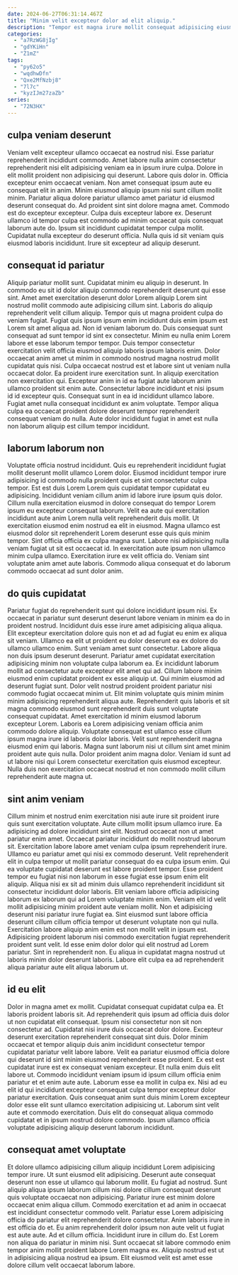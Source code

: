 ```yaml
---
date: 2024-06-27T06:31:14.467Z
title: "Minim velit excepteur dolor ad elit aliquip."
description: "Tempor est magna irure mollit consequat adipisicing eiusmod ad est cillum laboris occaecat proident. Irure officia pariatur laboris id aliqua excepteur eu ad officia officia aliqua sint culpa."
categories:
  - "a7RzWG8jIg"
  - "gdYKiHn"
  - "Z1mZ"
tags:
  - "py62o5"
  - "wqdhwDfn"
  - "Qxe2MfNzbj8"
  - "7l7c"
  - "kyzIJm27zaZb"
series:
  - "72N3HX"
---
```



## culpa veniam deserunt

Veniam velit excepteur ullamco occaecat ea nostrud nisi. Esse pariatur reprehenderit incididunt commodo. Amet labore nulla anim consectetur reprehenderit nisi elit adipisicing veniam ea in ipsum irure culpa. Dolore in elit mollit proident non adipisicing qui deserunt. Labore quis dolor in. Officia excepteur enim occaecat veniam.
Non amet consequat ipsum aute eu consequat elit in anim. Minim eiusmod aliquip ipsum nisi sunt cillum mollit minim. Pariatur aliqua dolore pariatur ullamco amet pariatur id eiusmod deserunt consequat do. Ad proident sint sint dolore magna amet.
Commodo est do excepteur excepteur. Culpa duis excepteur labore ex. Deserunt ullamco id tempor culpa est commodo ad minim occaecat quis consequat laborum aute do. Ipsum sit incididunt cupidatat tempor culpa mollit. Cupidatat nulla excepteur do deserunt officia. Nulla quis id sit veniam quis eiusmod laboris incididunt. Irure sit excepteur ad aliquip deserunt.

## consequat id pariatur

Aliquip pariatur mollit sunt. Cupidatat minim eu aliquip in deserunt. In commodo eu sit id dolor aliquip commodo reprehenderit deserunt qui esse sint. Amet amet exercitation deserunt dolor Lorem aliquip Lorem sint nostrud mollit commodo aute adipisicing cillum sint. Laboris do aliquip reprehenderit velit cillum aliquip. Tempor quis ut magna proident culpa do veniam fugiat. Fugiat quis ipsum ipsum enim incididunt duis enim ipsum est Lorem sit amet aliqua ad. Non id veniam laborum do.
Duis consequat sunt consequat ad sunt tempor id sint ex consectetur. Minim eu nulla enim Lorem labore et esse laborum tempor tempor. Duis tempor consectetur exercitation velit officia eiusmod aliquip laboris ipsum laboris enim. Dolor occaecat anim amet ut minim in commodo nostrud magna nostrud mollit cupidatat quis nisi. Culpa occaecat nostrud est et labore sint ut veniam nulla occaecat dolor.
Ea proident irure exercitation sunt. In aliquip exercitation non exercitation qui. Excepteur anim in id ea fugiat aute laborum anim ullamco proident sit enim aute. Consectetur labore incididunt et nisi ipsum id id excepteur quis. Consequat sunt in ea id incididunt ullamco labore. Fugiat amet nulla consequat incididunt ex anim voluptate. Tempor aliqua culpa ea occaecat proident dolore deserunt tempor reprehenderit consequat veniam do nulla. Aute dolor incididunt fugiat in amet est nulla non laborum aliquip est cillum tempor incididunt.

## laborum laborum non

Voluptate officia nostrud incididunt. Quis eu reprehenderit incididunt fugiat mollit deserunt mollit ullamco Lorem dolor. Eiusmod incididunt tempor irure adipisicing id commodo nulla proident quis et sint consectetur culpa tempor. Est est duis Lorem Lorem quis cupidatat tempor cupidatat eu adipisicing. Incididunt veniam cillum anim id labore irure ipsum quis dolor. Cillum nulla exercitation eiusmod in dolore consequat do tempor Lorem ipsum eu excepteur consequat laborum. Velit ea aute qui exercitation incididunt aute anim Lorem nulla velit reprehenderit duis mollit.
Ut exercitation eiusmod enim nostrud ea elit in eiusmod. Magna ullamco est eiusmod dolor sit reprehenderit Lorem deserunt esse quis quis minim tempor. Sint officia officia ex culpa magna sunt. Labore nisi adipisicing nulla veniam fugiat ut sit est occaecat id.
In exercitation aute ipsum non ullamco minim culpa ullamco. Exercitation irure ex velit officia do. Veniam sint voluptate anim amet aute laboris. Commodo aliqua consequat et do laborum commodo occaecat ad sunt dolor anim.

## do quis cupidatat

Pariatur fugiat do reprehenderit sunt qui dolore incididunt ipsum nisi. Ex occaecat in pariatur sunt deserunt deserunt labore veniam in minim ea do in proident nostrud. Incididunt duis esse irure amet adipisicing aliqua aliqua. Elit excepteur exercitation dolore quis non et ad ad fugiat eu enim ex aliqua sit veniam. Ullamco ea elit ut proident eu dolor deserunt ea ex dolore do ullamco ullamco enim. Sunt veniam amet sunt consectetur. Labore aliqua non duis ipsum deserunt deserunt. Pariatur amet cupidatat exercitation adipisicing minim non voluptate culpa laborum ea.
Ex incididunt laborum mollit ad consectetur aute excepteur elit amet qui ad. Cillum labore minim eiusmod enim cupidatat proident ex esse aliquip ut. Qui minim eiusmod ad deserunt fugiat sunt. Dolor velit nostrud proident proident pariatur nisi commodo fugiat occaecat minim ut. Elit minim voluptate quis minim minim minim adipisicing reprehenderit aliqua aute. Reprehenderit quis laboris et sit magna commodo eiusmod sunt reprehenderit duis sunt voluptate consequat cupidatat. Amet exercitation id minim eiusmod laborum excepteur Lorem.
Laboris ea Lorem adipisicing veniam officia anim commodo dolore aliquip. Voluptate consequat est ullamco esse cillum ipsum magna irure id laboris dolor laboris. Velit sunt reprehenderit magna eiusmod enim qui laboris. Magna sunt laborum nisi ut cillum sint amet minim proident aute quis nulla. Dolor proident anim magna dolor. Veniam id sunt ad ut labore nisi qui Lorem consectetur exercitation quis eiusmod excepteur. Nulla duis non exercitation occaecat nostrud et non commodo mollit cillum reprehenderit aute magna ut.

## sint anim veniam

Cillum minim et nostrud enim exercitation nisi aute irure sit proident irure quis sunt exercitation voluptate. Aute cillum mollit ipsum ullamco irure. Ea adipisicing ad dolore incididunt sint elit. Nostrud occaecat non ut amet pariatur enim amet. Occaecat pariatur incididunt do mollit nostrud laborum sit. Exercitation labore labore amet veniam culpa ipsum reprehenderit irure. Ullamco eu pariatur amet qui nisi ex commodo deserunt. Velit reprehenderit elit in culpa tempor ut mollit pariatur consequat do ea culpa ipsum enim.
Qui ea voluptate cupidatat deserunt est labore proident tempor. Esse proident tempor eu fugiat nisi non laborum in esse fugiat esse ipsum enim elit aliquip. Aliqua nisi ex sit ad minim duis ullamco reprehenderit incididunt sit consectetur incididunt dolor laboris. Elit veniam labore officia adipisicing laborum ex laborum qui ad Lorem voluptate minim enim. Veniam elit id velit mollit adipisicing minim proident aute veniam mollit. Non et adipisicing deserunt nisi pariatur irure fugiat ea.
Sint eiusmod sunt labore officia deserunt cillum cillum officia tempor ut deserunt voluptate non qui nulla. Exercitation labore aliquip anim enim est non mollit velit in ipsum est. Adipisicing proident laborum nisi commodo exercitation fugiat reprehenderit proident sunt velit. Id esse enim dolor dolor qui elit nostrud ad Lorem pariatur. Sint in reprehenderit non. Eu aliqua in cupidatat magna nostrud ut laboris minim dolor deserunt laboris. Labore elit culpa ea ad reprehenderit aliqua pariatur aute elit aliqua laborum ut.

## id eu elit

Dolor in magna amet ex mollit. Cupidatat consequat cupidatat culpa ea. Et laboris proident laboris sit. Ad reprehenderit quis ipsum ad officia duis dolor ut non cupidatat elit consequat.
Ipsum nisi consectetur non sit non consectetur ad. Cupidatat nisi irure duis occaecat dolor dolore. Excepteur deserunt exercitation reprehenderit consequat sint duis. Dolor minim occaecat et tempor aliquip duis anim incididunt consectetur tempor cupidatat pariatur velit labore labore. Velit ea pariatur eiusmod officia dolore qui deserunt id sint minim eiusmod reprehenderit esse proident. Ex est est cupidatat irure est ex consequat veniam excepteur. Et nulla enim duis elit labore ut.
Commodo incididunt veniam ipsum id ipsum cillum officia enim pariatur et et enim aute aute. Laborum esse ea mollit in culpa ex. Nisi ad eu elit id qui incididunt excepteur consequat culpa tempor excepteur dolor pariatur exercitation. Quis consequat anim sunt duis minim Lorem excepteur dolor esse elit sunt ullamco exercitation adipisicing ut. Laborum sint velit aute et commodo exercitation. Duis elit do consequat aliqua commodo cupidatat et in ipsum nostrud dolore commodo. Ipsum ullamco officia voluptate adipisicing aliquip deserunt laborum incididunt.

## consequat amet voluptate

Et dolore ullamco adipisicing cillum aliquip incididunt Lorem adipisicing tempor irure. Ut sunt eiusmod elit adipisicing. Deserunt aute consequat deserunt non esse ut ullamco qui laborum mollit. Eu fugiat ad nostrud. Sunt aliquip aliqua ipsum laborum cillum nisi dolore cillum consequat deserunt quis voluptate occaecat non adipisicing.
Pariatur irure est minim dolore occaecat enim aliqua cillum. Commodo exercitation et ad anim in occaecat est incididunt consectetur commodo velit. Pariatur esse Lorem adipisicing officia do pariatur elit reprehenderit dolore consectetur. Anim laboris irure in est officia do et. Eu anim reprehenderit dolor ipsum non aute velit ut fugiat est aute aute. Ad et cillum officia.
Incididunt irure in cillum do. Est Lorem non aliqua do pariatur in minim nisi. Sunt occaecat sit labore commodo enim tempor anim mollit proident labore Lorem magna ex. Aliquip nostrud est ut in adipisicing aliqua nostrud ea ipsum. Elit eiusmod velit est amet esse dolore cillum velit occaecat laborum labore.

